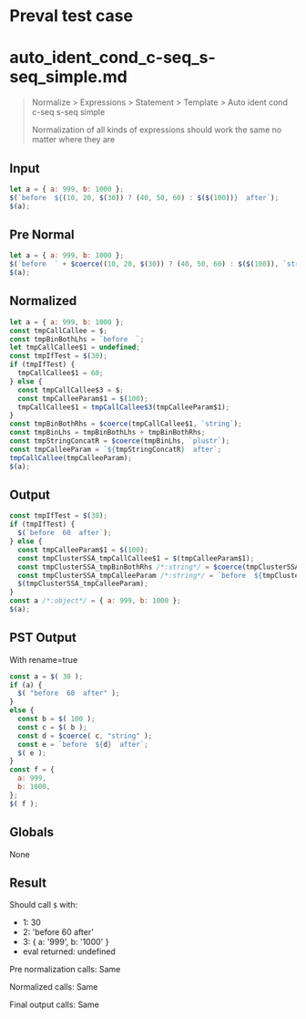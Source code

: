 # Preval test case

# auto_ident_cond_c-seq_s-seq_simple.md

> Normalize > Expressions > Statement > Template > Auto ident cond c-seq s-seq simple
>
> Normalization of all kinds of expressions should work the same no matter where they are

## Input

`````js filename=intro
let a = { a: 999, b: 1000 };
$(`before  ${(10, 20, $(30)) ? (40, 50, 60) : $($(100))}  after`);
$(a);
`````

## Pre Normal


`````js filename=intro
let a = { a: 999, b: 1000 };
$(`before  ` + $coerce((10, 20, $(30)) ? (40, 50, 60) : $($(100)), `string`) + `  after`);
$(a);
`````

## Normalized


`````js filename=intro
let a = { a: 999, b: 1000 };
const tmpCallCallee = $;
const tmpBinBothLhs = `before  `;
let tmpCallCallee$1 = undefined;
const tmpIfTest = $(30);
if (tmpIfTest) {
  tmpCallCallee$1 = 60;
} else {
  const tmpCallCallee$3 = $;
  const tmpCalleeParam$1 = $(100);
  tmpCallCallee$1 = tmpCallCallee$3(tmpCalleeParam$1);
}
const tmpBinBothRhs = $coerce(tmpCallCallee$1, `string`);
const tmpBinLhs = tmpBinBothLhs + tmpBinBothRhs;
const tmpStringConcatR = $coerce(tmpBinLhs, `plustr`);
const tmpCalleeParam = `${tmpStringConcatR}  after`;
tmpCallCallee(tmpCalleeParam);
$(a);
`````

## Output


`````js filename=intro
const tmpIfTest = $(30);
if (tmpIfTest) {
  $(`before  60  after`);
} else {
  const tmpCalleeParam$1 = $(100);
  const tmpClusterSSA_tmpCallCallee$1 = $(tmpCalleeParam$1);
  const tmpClusterSSA_tmpBinBothRhs /*:string*/ = $coerce(tmpClusterSSA_tmpCallCallee$1, `string`);
  const tmpClusterSSA_tmpCalleeParam /*:string*/ = `before  ${tmpClusterSSA_tmpBinBothRhs}  after`;
  $(tmpClusterSSA_tmpCalleeParam);
}
const a /*:object*/ = { a: 999, b: 1000 };
$(a);
`````

## PST Output

With rename=true

`````js filename=intro
const a = $( 30 );
if (a) {
  $( "before  60  after" );
}
else {
  const b = $( 100 );
  const c = $( b );
  const d = $coerce( c, "string" );
  const e = `before  ${d}  after`;
  $( e );
}
const f = {
  a: 999,
  b: 1000,
};
$( f );
`````

## Globals

None

## Result

Should call `$` with:
 - 1: 30
 - 2: 'before 60 after'
 - 3: { a: '999', b: '1000' }
 - eval returned: undefined

Pre normalization calls: Same

Normalized calls: Same

Final output calls: Same
